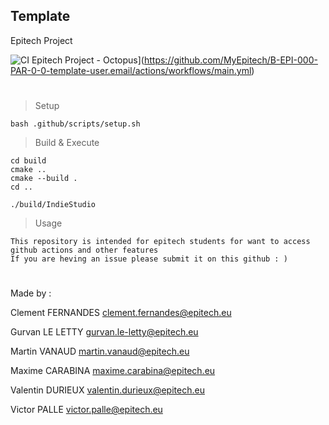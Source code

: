 ## Template
Epitech Project

![CI Epitech Project - Octopus](https://github.com/MyEpitech/B-EPI-000-PAR-0-0-template-user.email/actions/workflows/main.yml/badge.svg?branch=master)](https://github.com/MyEpitech/B-EPI-000-PAR-0-0-template-user.email/actions/workflows/main.yml)

#

> Setup
```
bash .github/scripts/setup.sh
```

> Build & Execute
```
cd build
cmake ..
cmake --build .
cd ..

./build/IndieStudio
```

> Usage
```
This repository is intended for epitech students for want to access github actions and other features
If you are heving an issue please submit it on this github : )
```
#

Made by :

Clement FERNANDES <clement.fernandes@epitech.eu>

Gurvan LE LETTY <gurvan.le-letty@epitech.eu>

Martin VANAUD <martin.vanaud@epitech.eu>

Maxime CARABINA <maxime.carabina@epitech.eu>

Valentin DURIEUX <valentin.durieux@epitech.eu>

Victor PALLE <victor.palle@epitech.eu>
